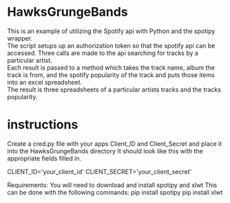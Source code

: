 # HawksGrungeBands
This is an example of utilizing the Spotify api with Python and the spotipy wrapper.  
The script setups up an authorization token so that the spotify api can be accessed.
Three calls are made to the api searching for tracks by a particular artist.  
Each result is passed to a method which takes the track name, album the track is from, and the spotify popularity of the track and puts those items into an excel spreadsheet.  
The result is three spreadsheets of a particular artists tracks and the tracks popularity.

# instructions
Create a cred.py file with your apps Client_ID and Client_Secret and place it into the HawksGrungeBands directory
It should look like this with the appropriate fields filled in.

CLIENT_ID='your_client_id'
CLIENT_SECRET='your_client_secret'

Requirements:
You will need to download and install spotipy and xlwt
This can be done with the following commands:
pip install spotipy
pip install xlwt

